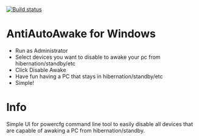 [![Build status](https://ci.appveyor.com/api/projects/status/tx9tw060vbkkc421/branch/master?svg=true)](https://ci.appveyor.com/project/naice/antiautoawake/branch/master)

# AntiAutoAwake for Windows

- Run as Administrator
- Select devices you want to disable to awake your pc from hibernation/standby/etc
- Click Disable Awake
- Have fun having a PC that stays in hibernation/standby/etc
- Simple!

# Info

Simple UI for powercfg command line tool to easily disable all devices that are capable of awaking a PC from hibernation/standby.
